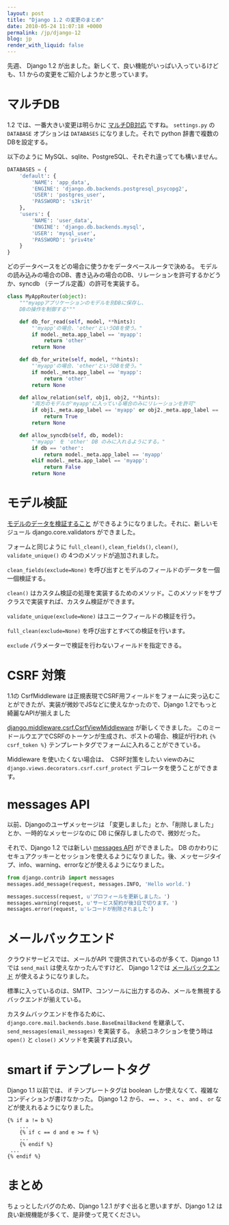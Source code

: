 ```yaml
---
layout: post
title: "Django 1.2 の変更のまとめ"
date: 2010-05-24 11:07:18 +0000
permalink: /jp/django-12
blog: jp
render_with_liquid: false
---
```


先週、 Django 1.2 が出ました。新しくて、良い機能がいっぱい入っているけども、1.1 からの変更をご紹介しようかと思っています。

# マルチDB

1.2 では、一番大きい変更は明らかに
[マルチDB対応](http://docs.djangoproject.com/en/dev/topics/db/multi-db/#topics-db-multi-db)
ですね。 `settings.py` の `DATABASE` オプションは `DATABASES` になりました。それで python
辞書で複数のDBを設定する。

以下のように MySQL、sqlite、PostgreSQL、それぞれ違ってても構いません。

```python
DATABASES = {
    'default': {
        'NAME': 'app_data',
        'ENGINE': 'django.db.backends.postgresql_psycopg2',
        'USER': 'postgres_user',
        'PASSWORD': 's3krit'
    },
    'users': {
        'NAME': 'user_data',
        'ENGINE': 'django.db.backends.mysql',
        'USER': 'mysql_user',
        'PASSWORD': 'priv4te'
    }
}
```

どのデータベースをどの場合に使うかをデータベースルータで決める。
モデルの読み込みの場合のDB、書き込みの場合のDB、リレーションを許可するかどうか、syncdb
（テーブル定義）の許可を実装する。

```python
class MyAppRouter(object):
    """myappアプリケーションのモデルを別DBに保存し、
    DBの操作を制御する"""

    def db_for_read(self, model, **hints):
        "'myapp'の場合、'other'というDBを使う。"
        if model._meta.app_label == 'myapp':
            return 'other'
        return None

    def db_for_write(self, model, **hints):
        "'myapp'の場合、'other'というDBを使う。"
        if model._meta.app_label == 'myapp':
            return 'other'
        return None

    def allow_relation(self, obj1, obj2, **hints):
        "両方のモデルが'myapp'に入っている場合のみにリレーションを許可"
        if obj1._meta.app_label == 'myapp' or obj2._meta.app_label == 'myapp':
            return True
        return None

    def allow_syncdb(self, db, model):
        "'myapp' を 'other' DB のみに入れるようにする。"
        if db == 'other':
            return model._meta.app_label == 'myapp'
        elif model._meta.app_label == 'myapp':
            return False
        return None
```

# モデル検証

[モデルのデータを検証すること](http://docs.djangoproject.com/en/dev/ref/models/instances/#validating-objects)
ができるようになりました。それに、新しいモジュール django.core.validators ができました。

フォームと同じように `full_clean()`, `clean_fields()`, `clean()`,
`validate_unique()` の 4つのメソッドが追加されました。

`clean_fields(exclude=None)` を呼び出すとモデルのフィールドのデータを一個一個検証する。

`clean()` はカスタム検証の処理を実装するためのメソッド。このメソッドをサブクラスで実装すれば、カスタム検証ができます。

`validate_unique(exclude=None)` はユニークフィールドの検証を行う。

`full_clean(exclude=None)` を呼び出すとすべての検証を行います。

`exclude` パラメーターで検証を行わないフィールドを指定できる。

# CSRF 対策

1.1の CsrfMiddleware
は正規表現でCSRF用フィールドをフォームに突っ込むことができたが、実装が微妙でJSなどに使えなかったので、Django
1.2でもっと綺麗なAPIが揃えました

[django.middleware.csrf.CsrfViewMiddleware](http://docs.djangoproject.com/en/dev/ref/contrib/csrf/#ref-contrib-csrf)
が新しくできました。 このミードールウエアでCSRFのトーケンが生成され、ポストの場合、検証が行われ `{% csrf_token %}`
テンプレートタグでフォームに入れることができている。

Middleware を使いたくない場合は、　CSRF対策をしたい viewのみに
`django.views.decorators.csrf.csrf_protect` デコレータを使うことができます。

# messages API

以前、Djangoのユーザメッセージは 「変更しました」とか、「削除しました」とか、一時的なメッセージなのに DB
に保存しましたので、微妙だった。

それで、Django 1.2 では新しい [messages
API](http://docs.djangoproject.com/en/dev/ref/contrib/messages/#ref-contrib-messages)
ができました。 DB
のかわりにセキュアクッキーとセッションを使えるようになりました。後、メッセージタイプ、info、warning、errorなどが使えるようになりました。

```python
from django.contrib import messages
messages.add_message(request, messages.INFO, 'Hello world.')
```

```python
messages.success(request, u'プロフィールを更新しました。')
messages.warning(request, u'サービス契約が後3日で切ります。')
messages.error(request, u'レコードが削除されました')
```

# メールバックエンド

クラウドサービスでは、メールがAPI で提供されているのが多くて、Django 1.1 では `send_mail` は使えなかったんですけど、
Django 1.2では
[メールバックエンド](http://docs.djangoproject.com/en/dev/topics/email/#topic-email-backends)
が使えるようになりました。

標準に入っているのは、SMTP、コンソールに出力するのみ、メールを無視するバックエンドが揃えている。

カスタムバックエンドを作るために、 `django.core.mail.backends.base.BaseEmailBackend`
を継承して、 `send_messages(email_messages)` を実装する。 永続コネクションを使う時は
`open()` と `close()` メソッドを実装すれば良い。

# smart if テンプレートタグ

Django 1.1 以前では、 if テンプレートタグは boolean しか使えなくて、複雑なコンディションが書けなかった。 Django
1.2 から、 `==` 、 `>` 、 `<` 、 `and` 、 `or` などが使えれるようになりました。

    {% if a != b %}
        ...
        {% if c == d and e >= f %}
        ...
        {% endif %}
     ...
    {% endif %}

# まとめ

ちょっとしたバグのため、Django 1.2.1 がすぐ出ると思いますが、Django 1.2 は良い新規機能が多くて、是非使って見てください。
